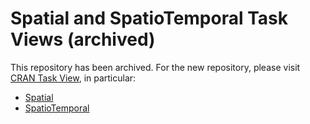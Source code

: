 # Spatial and SpatioTemporal Task Views (archived)

This repository has been archived.
For the new repository, please visit [CRAN Task View](https://github.com/cran-task-views), in particular:

* [Spatial](https://github.com/cran-task-views/Spatial)
* [SpatioTemporal](https://github.com/cran-task-views/SpatioTemporal)
